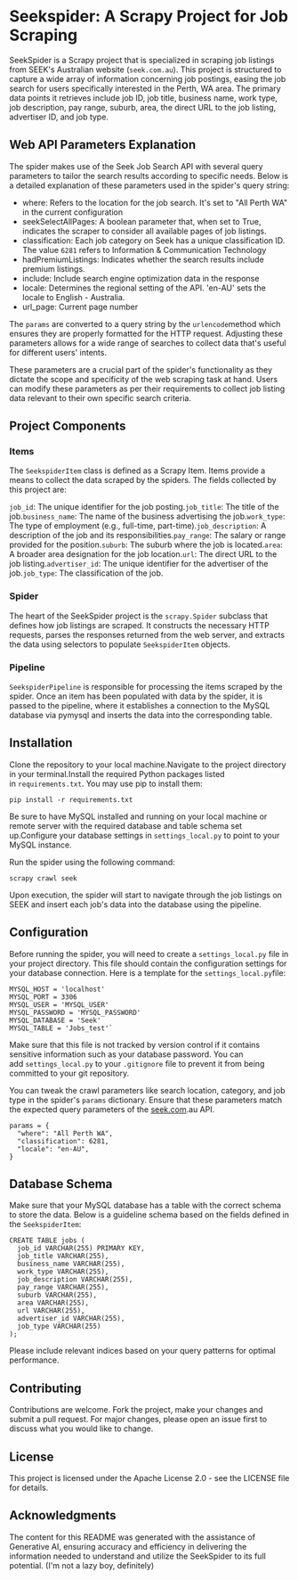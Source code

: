 # Seekspider: A Scrapy Project for Job Scraping

SeekSpider is a Scrapy project that is specialized in scraping job listings from SEEK's Australian website (`seek.com.au`). This project is structured to capture a wide array of information concerning job postings, easing the job search for users specifically interested in the Perth, WA area. The primary data points it retrieves include job ID, job title, business name, work type, job description, pay range, suburb, area, the direct URL to the job listing, advertiser ID, and job type.

## Web API Parameters Explanation

The spider makes use of the Seek Job Search API with several query parameters to tailor the search results according to specific needs. Below is a detailed explanation of these parameters used in the spider's query string:

- where: Refers to the  location for the job search. It's set to "All Perth WA" in the current configuration
- seekSelectAllPages: A boolean parameter that, when set to True, indicates the scraper to consider all available pages of job listings.
- classification: Each job category on Seek has a unique classification ID. The value `6281` refers to Information & Communication Technology
- hadPremiumListings: Indicates whether the search results include premium listings. 
- include: Include search engine optimization data in the response
- locale: Determines the regional setting of the API. 'en-AU' sets the locale to English - Australia.
- url_page: Current page number

The `params` are converted to a query string by the `urlencode`method which ensures they are properly formatted for the HTTP request. Adjusting these parameters allows for a wide range of searches to collect data that's useful for different users' intents.

These parameters are a crucial part of the spider's functionality as they dictate the scope and specificity of the web scraping task at hand. Users can modify these parameters as per their requirements to collect job listing data relevant to their own specific search criteria.


## Project Components

### Items

The `SeekspiderItem` class is defined as a Scrapy Item. Items provide a means to collect the data scraped by the spiders. The fields collected by this project are:

`job_id`: The unique identifier for the job posting.`job_title`: The title of the job.`business_name`: The name of the business advertising the job.`work_type`: The type of employment (e.g., full-time, part-time).`job_description`: A description of the job and its responsibilities.`pay_range`: The salary or range provided for the position.`suburb`: The suburb where the job is located.`area`: A broader area designation for the job location.`url`: The direct URL to the job listing.`advertiser_id`: The unique identifier for the advertiser of the job.`job_type`: The classification of the job.

### Spider

The heart of the SeekSpider project is the `scrapy.Spider` subclass that defines how job listings are scraped. It constructs the necessary HTTP requests, parses the responses returned from the web server, and extracts the data using selectors to populate `SeekspiderItem` objects.

### Pipeline

`SeekspiderPipeline` is responsible for processing the items scraped by the spider. Once an item has been populated with data by the spider, it is passed to the pipeline, where it establishes a connection to the MySQL database via pymysql and inserts the data into the corresponding table.



## Installation

Clone the repository to your local machine.Navigate to the project directory in your terminal.Install the required Python packages listed in `requirements.txt`. You may use pip to install them:


```pip install -r requirements.txt```

Be sure to have MySQL installed and running on your local machine or remote server with the required database and table schema set up.Configure your database settings in `settings_local.py` to point to your MySQL instance.

Run the spider using the following command:

`scrapy crawl seek`

Upon execution, the spider will start to navigate through the job listings on SEEK and insert each job's data into the database using the pipeline.

## Configuration

Before running the spider, you will need to create a `settings_local.py` file in your project directory. This file should contain the configuration settings for your database connection. Here is a template for the `settings_local.py`file:

```
MYSQL_HOST = 'localhost'
MYSQL_PORT = 3306
MYSQL_USER = 'MYSQL_USER'
MYSQL_PASSWORD = 'MYSQL_PASSWORD'
MYSQL_DATABASE = 'Seek'
MYSQL_TABLE = 'Jobs_test'`
```

Make sure that this file is not tracked by version control if it contains sensitive information such as your database password. You can add `settings_local.py` to your `.gitignore` file to prevent it from being committed to your git repository.

You can tweak the crawl parameters like search location, category, and job type in the spider's `params` dictionary. Ensure that these parameters match the expected query parameters of the [seek.com](https://seek.com/).au API.


```
params = {
  "where": "All Perth WA",
  "classification": 6281,
  "locale": "en-AU",
}
```


## Database Schema

Make sure that your MySQL database has a table with the correct schema to store the data. Below is a guideline schema based on the fields defined in the `SeekspiderItem`:

```
CREATE TABLE jobs (
  job_id VARCHAR(255) PRIMARY KEY,
  job_title VARCHAR(255),
  business_name VARCHAR(255),
  work_type VARCHAR(255),
  job_description VARCHAR(255),
  pay_range VARCHAR(255),
  suburb VARCHAR(255),
  area VARCHAR(255),
  url VARCHAR(255),
  advertiser_id VARCHAR(255),
  job_type VARCHAR(255)
);
```
Please include relevant indices based on your query patterns for optimal performance.

## Contributing

Contributions are welcome. Fork the project, make your changes and submit a pull request. For major changes, please open an issue first to discuss what you would like to change.

## License

This project is licensed under the Apache License 2.0 - see the LICENSE file for details.


## Acknowledgments

The content for this README was generated with the assistance of Generative AI, ensuring accuracy and efficiency in delivering the information needed to understand and utilize the SeekSpider to its full potential. (I'm not a lazy boy, definitely)
